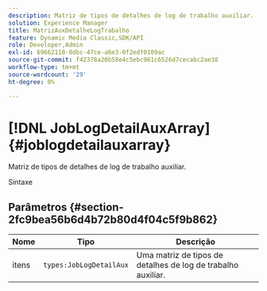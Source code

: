 ```yaml
---
description: Matriz de tipos de detalhes de log de trabalho auxiliar.
solution: Experience Manager
title: MatrizAuxDetalheLogTrabalho
feature: Dynamic Media Classic,SDK/API
role: Developer,Admin
exl-id: 69662118-8dbc-47ce-a6e3-0f2edf0109ac
source-git-commit: f42378a20b58e4c5ebc961c6526d7cecabc2ae38
workflow-type: tm+mt
source-wordcount: '29'
ht-degree: 0%

---
```


# [!DNL JobLogDetailAuxArray]{#joblogdetailauxarray}

Matriz de tipos de detalhes de log de trabalho auxiliar.

Sintaxe

## Parâmetros {#section-2fc9bea56b6d4b72b80d4f04c5f9b862}

| Nome | Tipo | Descrição |
|---|---|---|
| itens | `types:JobLogDetailAux` | Uma matriz de tipos de detalhes de log de trabalho auxiliar. |

